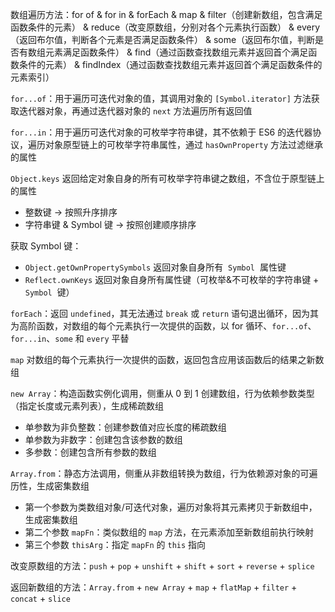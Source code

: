  数组遍历方法：for of & for in & forEach & map & filter（创建新数组，包含满足函数条件的元素） & reduce（改变原数组，分别对各个元素执行函数） & every（返回布尔值，判断各个元素是否满足函数条件） & some（返回布尔值，判断是否有数组元素满足函数条件） & find（通过函数查找数组元素并返回首个满足函数条件的元素） & findIndex（通过函数查找数组元素并返回首个满足函数条件的元素索引）

`for...of`：用于遍历可迭代对象的值，其调用对象的 `[Symbol.iterator]` 方法获取迭代器对象，再通过迭代器对象的 `next` 方法遍历所有返回值

`for...in`：用于遍历可迭代对象的可枚举字符串键，其不依赖于 ES6 的迭代器协议，遍历对象原型链上的可枚举字符串属性，通过 `hasOwnProperty` 方法过滤继承的属性

`Object.keys` 返回给定对象自身的所有可枚举字符串键之数组，不含位于原型链上的属性

- 整数键 -> 按照升序排序
- 字符串键 & Symbol 键 -> 按照创建顺序排序

获取 Symbol 键：

- `Object.getOwnPropertySymbols` 返回对象自身所有  `Symbol`  属性键
- `Reflect.ownKeys` 返回对象自身所有属性键（可枚举&不可枚举的字符串键 + `Symbol`  键）

`forEach`：返回 `undefined`，其无法通过 `break` 或 `return` 语句退出循环，因为其为高阶函数，对数组的每个元素执行一次提供的函数，以 for 循环、`for...of`、`for...in`、`some` 和 `every` 平替

`map` 对数组的每个元素执行一次提供的函数，返回包含应用该函数后的结果之新数组

`new Array`：构造函数实例化调用，侧重从 0 到 1 创建数组，行为依赖参数类型（指定长度或元素列表），生成稀疏数组

- 单参数为非负整数：创建参数值对应长度的稀疏数组
- 单参数为非数字：创建包含该参数的数组
- 多参数：创建包含所有参数的数组

`Array.from`：静态方法调用，侧重从非数组转换为数组，行为依赖源对象的可遍历性，生成密集数组

- 第一个参数为类数组对象/可迭代对象，遍历对象将其元素拷贝于新数组中，生成密集数组
- 第二个参数 `mapFn`：类似数组的 `map` 方法，在元素添加至新数组前执行映射
- 第三个参数 `thisArg`：指定 `mapFn` 的 `this` 指向

改变原数组的方法：`push` + `pop` + `unshift` + `shift` + `sort` + `reverse` + `splice`

返回新数组的方法：`Array.from` + `new Array` + `map` + `flatMap` + `filter` + `concat` + `slice`